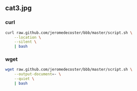 ## cat3.jpg

### curl

```bash
curl raw.github.com/jeromedecoster/bbb/master/script.sh \
    --location \
    --silent \
    | bash
```

### wget

```bash
wget raw.github.com/jeromedecoster/bbb/master/script.sh \
    --output-document=- \
    --quiet \
    | bash
```
